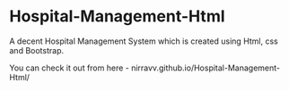 # Hospital-Management-Html
A decent Hospital Management System which is created using Html, css and Bootstrap.

You can check it out from here -  nirravv.github.io/Hospital-Management-Html/
